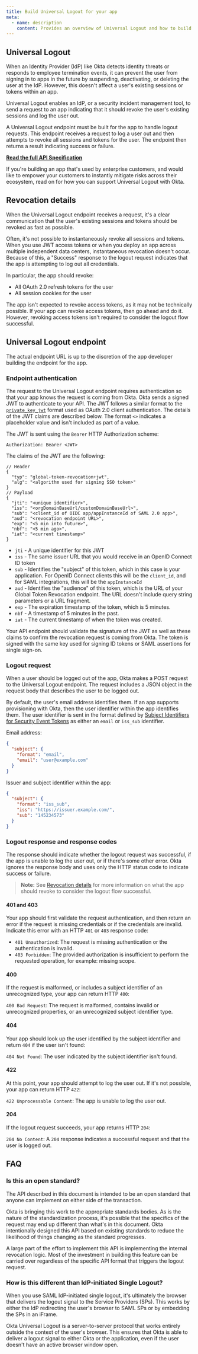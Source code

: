 ```yaml
---
title: Build Universal Logout for your app
meta:
  - name: description
    content: Provides an overview of Universal Logout and how to build a Universal Logout endpoint
---
```


## Universal Logout

When an Identity Provider (IdP) like Okta detects identity threats or responds to employee termination events, it can prevent the user from signing in to apps in the future by suspending, deactivating, or deleting the user at the IdP. However, this doesn't affect a user's existing sessions or tokens within an app.

Universal Logout enables an IdP, or a security incident management tool, to send a request to an app indicating that it should revoke the user's existing sessions and log the user out.

A Universal Logout endpoint must be built for the app to handle logout requests. This endpoint receives a request to log a user out and then attempts to revoke all sessions and tokens for the user. The endpoint then returns a result indicating success or failure.

**[Read the full API Specification](https://datatracker.ietf.org/doc/html/draft-parecki-oauth-global-token-revocation)**

If you're building an app that's used by enterprise customers, and would like to empower your customers to instantly mitigate risks across their ecosystem, read on for how you can support Universal Logout with Okta.

## Revocation details

When the Universal Logout endpoint receives a request, it's a clear communication that the user's existing sessions and tokens should be revoked as fast as possible.

Often, it's not possible to instantaneously revoke all sessions and tokens. When you use JWT access tokens or when you deploy an app across multiple independent data centers, instantaneous revocation doesn't occur. Because of this, a "Success" response to the logout request indicates that the app is attempting to log out all credentials.

In particular, the app should revoke:

* All OAuth 2.0 refresh tokens for the user
* All session cookies for the user

The app isn't expected to revoke access tokens, as it may not be technically possible. If your app can revoke access tokens, then go ahead and do it. However, revoking access tokens isn't required to consider the logout flow successful.

## Universal Logout endpoint

The actual endpoint URL is up to the discretion of the app developer building the endpoint for the app.

### Endpoint authentication

The request to the Universal Logout endpoint requires authentication so that your app knows the request is coming from Okta. Okta sends a signed JWT to authenticate to your API. The JWT follows a similar format to the [`private_key_jwt`](https://developer.okta.com/docs/api/openapi/okta-oauth/guides/client-auth/#jwt-with-private-key) format used as OAuth 2.0 client authentication. The details of the JWT claims are described below. The format `<>` indicates a placeholder value and isn't included as part of a value.

The JWT is sent using the `Bearer` HTTP Authorization scheme:

```
Authorization: Bearer <JWT>
```

The claims of the JWT are the following:

```
// Header
{
  "typ": "global-token-revocation+jwt",
  "alg": "<algorithm used for signing SSO token>"
}
// Payload
{
  "jti": "<unique identifier>",
  "iss": "<orgDomainBaseUrl/customDomainBaseUrl>",
  "sub": "<client_id of OIDC app/appInstanceId of SAML 2.0 app>",
  "aud": "<revocation endpoint URL>",
  "exp": "<5 min into future>",
  "nbf": "<5 min ago>",
  "iat": "<current timestamp>"
}
```

* `jti` - A unique identifier for this JWT
* `iss` - The same issuer URL that you would receive in an OpenID Connect ID token
* `sub` - Identifies the "subject" of this token, which in this case is your application. For OpenID Connect clients this will be the `client_id`, and for SAML integrations, this will be the `appInstanceId`
* `aud` - Identifies the "audience" of this token, which is the URL of your Global Token Revocation endpoint. The URL doesn't include query string parameters or a URL fragment.
* `exp` - The expiration timestamp of the token, which is 5 minutes.
* `nbf` - A timestamp of 5 minutes in the past.
* `iat` - The current timestamp of when the token was created.

Your API endpoint should validate the signature of the JWT as well as these claims to confirm the revocation request is coming from Okta. The token is signed with the same key used for signing ID tokens or SAML assertions for single sign-on.


### Logout request

When a user should be logged out of the app, Okta makes a POST request to the Universal Logout endpoint. The request includes a JSON object in the request body that describes the user to be logged out.

By default, the user's email address identifies them. If an app supports provisioning with Okta, then the user identifier within the app identifies them. The user identifier is sent in the format defined by [Subject Identifiers for Security Event Tokens](https://datatracker.ietf.org/doc/html/draft-ietf-secevent-subject-identifiers-18) as either an `email` or `iss_sub` identifier.

Email address:

```JSON
{
  "subject": {
    "format": "email",
    "email": "user@example.com"
  }
}
```

Issuer and subject identifier within the app:

```JSON
{
  "subject": {
    "format": "iss_sub",
    "iss": "https://issuer.example.com/",
    "sub": "145234573"
  }
}
```

### Logout response and response codes

The response should indicate whether the logout request was successful, if the app is unable to log the user out, or if there's some other error. Okta ignores the response body and uses only the HTTP status code to indicate success or failure.

> **Note:** See [Revocation details](#revocation-details) for more information on what the app should revoke to consider the logout flow successful.

#### 401 and 403

Your app should first validate the request authentication, and then return an error if the request is missing credentials or if the credentials are invalid. Indicate this error with an HTTP `401` or `403` response code:

* `401 Unauthorized`: The request is missing authentication or the authentication is invalid.
* `403 Forbidden`: The provided authorization is insufficient to perform the requested operation, for example: missing scope.

#### 400

If the request is malformed, or includes a subject identifier of an unrecognized type, your app can return HTTP `400`:

`400 Bad Request`: The request is malformed, contains invalid or unrecognized properties, or an unrecognized subject identifier type.

#### 404

Your app should look up the user identified by the subject identifier and return `404` if the user isn't found:

`404 Not Found`: The user indicated by the subject identifier isn't found.

#### 422

At this point, your app should attempt to log the user out. If it's not possible, your app can return HTTP `422`:

`422 Unprocessable Content`: The app is unable to log the user out.

#### 204

If the logout request succeeds, your app returns HTTP `204`:

`204 No Content`: A `204` response indicates a successful request and that the user is logged out.

<!--
## Share the details of your logout endpoint

To be included in Okta's launch of Universal Logout, we'll need the details of your logout endpoint that are not part of this specification. In particular, we need to know:

* The URL of your Universal Logout endpoint
* What type of API authentication your endpoint uses
-->

## FAQ

### Is this an open standard?

The API described in this document is intended to be an open standard that anyone can implement on either side of the transaction.

Okta is bringing this work to the appropriate standards bodies. As is the nature of the standardization process, it's possible that the specifics of the request may end up different than what's in this document. Okta intentionally designed this API based on existing standards to reduce the likelihood of things changing as the standard progresses.

A large part of the effort to implement this API is implementing the internal revocation logic. Most of the investment in building this feature can be carried over regardless of the specific API format that triggers the logout request.

### How is this different than IdP-initiated Single Logout?

When you use SAML IdP-initiated single logout, it's ultimately the browser that delivers the logout signal to the Service Providers (SPs). This works by either the IdP redirecting the user's browser to SAML SPs or by embedding the SPs in an iFrame.

Okta Universal Logout is a server-to-server protocol that works entirely outside the context of the user's browser. This ensures that Okta is able to deliver a logout signal to either Okta or the application, even if the user doesn't have an active browser window open.
